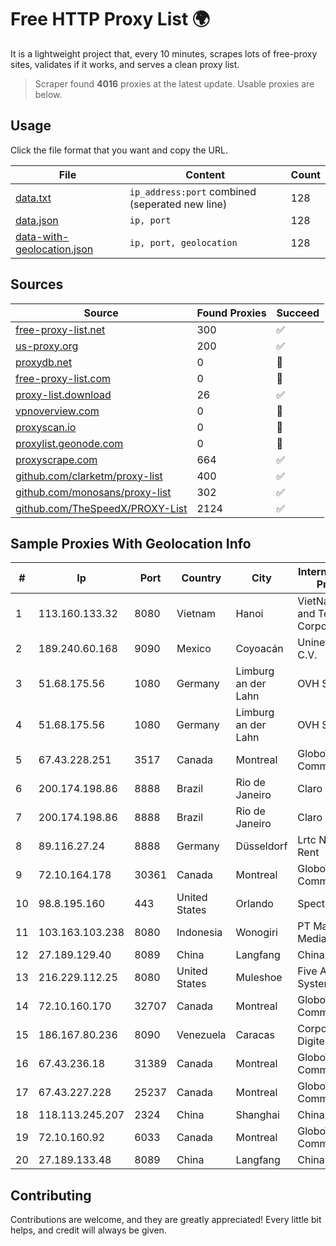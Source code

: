 
# Free HTTP Proxy List 🌍

It is a lightweight project that, every 10 minutes, scrapes lots of free-proxy sites, validates if it works, and serves a clean proxy list.


> Scraper found **4016** proxies at the latest update. Usable proxies are below.

## Usage

Click the file format that you want and copy the URL.


|File|Content|Count|
|----|-------|-----|
|[data.txt](https://raw.githubusercontent.com/themiralay/Proxy-List-World/master/data.txt)|`ip_address:port` combined (seperated new line)|128|
|[data.json](https://raw.githubusercontent.com/themiralay/Proxy-List-World/master/data.json)|`ip, port`|128|
|[data-with-geolocation.json](https://raw.githubusercontent.com/themiralay/Proxy-List-World/master/data-with-geolocation.json)|`ip, port, geolocation`|128|

## Sources

|Source|Found Proxies|Succeed|
|------|-------------|-------|
|[free-proxy-list.net](https://free-proxy-list.net)|300|✅|
|[us-proxy.org](https://www.us-proxy.org)|200|✅|
|[proxydb.net](http://proxydb.net)|0|🚫|
|[free-proxy-list.com](https://free-proxy-list.com/?page=&port=&type%5B%5D=http&type%5B%5D=https&up_time=0&search=Search)|0|🚫|
|[proxy-list.download](https://www.proxy-list.download/HTTP)|26|✅|
|[vpnoverview.com](https://vpnoverview.com/privacy/anonymous-browsing/free-proxy-servers)|0|🚫|
|[proxyscan.io](https://www.proxyscan.io)|0|🚫|
|[proxylist.geonode.com](https://proxylist.geonode.com/api/proxy-list?limit=300&page=1&sort_by=lastChecked&sort_type=desc&protocols=http,https)|0|🚫|
|[proxyscrape.com](https://api.proxyscrape.com/v2/?request=displayproxies&protocol=http&timeout=10000&country=all&ssl=all&anonymity=all)|664|✅|
|[github.com/clarketm/proxy-list](https://raw.githubusercontent.com/clarketm/proxy-list/master/proxy-list-raw.txt)|400|✅|
|[github.com/monosans/proxy-list](https://raw.githubusercontent.com/monosans/proxy-list/main/proxies/http.txt)|302|✅|
|[github.com/TheSpeedX/PROXY-List](https://raw.githubusercontent.com/TheSpeedX/PROXY-List/master/http.txt)|2124|✅|


## Sample Proxies With Geolocation Info

|#|Ip|Port|Country|City|Internet Service Provider|
|-|--|----|-------|----|-------------------------|
|1|113.160.133.32|8080|Vietnam|Hanoi|VietNam Post and Telecom Corporation|
|2|189.240.60.168|9090|Mexico|Coyoacán|Uninet S.A. de C.V.|
|3|51.68.175.56|1080|Germany|Limburg an der Lahn|OVH SAS|
|4|51.68.175.56|1080|Germany|Limburg an der Lahn|OVH SAS|
|5|67.43.228.251|3517|Canada|Montreal|GloboTech Communications|
|6|200.174.198.86|8888|Brazil|Rio de Janeiro|Claro S.A|
|7|200.174.198.86|8888|Brazil|Rio de Janeiro|Claro S.A|
|8|89.116.27.24|8888|Germany|Düsseldorf|Lrtc Network Rent|
|9|72.10.164.178|30361|Canada|Montreal|GloboTech Communications|
|10|98.8.195.160|443|United States|Orlando|Spectrum|
|11|103.163.103.238|8080|Indonesia|Wonogiri|PT Mamura Inter Media|
|12|27.189.129.40|8089|China|Langfang|Chinanet|
|13|216.229.112.25|8080|United States|Muleshoe|Five Area Systems, LLC|
|14|72.10.160.170|32707|Canada|Montreal|GloboTech Communications|
|15|186.167.80.236|8090|Venezuela|Caracas|Corporacion Digitel C.A|
|16|67.43.236.18|31389|Canada|Montreal|GloboTech Communications|
|17|67.43.227.228|25237|Canada|Montreal|GloboTech Communications|
|18|118.113.245.207|2324|China|Shanghai|Chinanet|
|19|72.10.160.92|6033|Canada|Montreal|GloboTech Communications|
|20|27.189.133.48|8089|China|Langfang|Chinanet|



## Contributing

Contributions are welcome, and they are greatly appreciated! Every
little bit helps, and credit will always be given.

